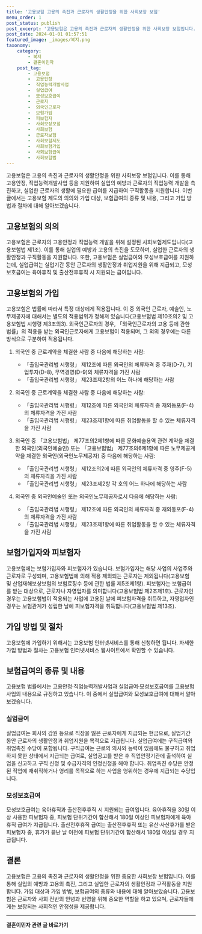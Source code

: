 ```yaml
---
title: '고용보험 고용의 촉진과 근로자의 생활안정을 위한 사회보장 보험'
menu_order: 1
post_status: publish
post_excerpt: '고용보험은 고용의 촉진과 근로자의 생활안정을 위한 사회보장 보험입니다. 이를 통해 고용안정, 직업능력개발사업 등을 지원하여 실업의 예방과 근로자의 직업능력 개발을 촉진하고, 실업한 근로자의 생활에 필요한 급여를 지급하여 구직활동을 지원합니다. 이번 글에서는 고용보험 제도의 의의와 가입 대상, 보험급여의 종류 및 내용, 그리고 가입 방법과 절차에 대해 알아보겠습니다.'
post_date: 2024-01-01 01:57:51
featured_image: _images/복지.png
taxonomy:
    category:
        - 복지
        - 결혼이민자
    post_tag:
        - 고용보험
        -  고용안정
        -  직업능력개발사업
        -  실업급여
        -  모성보호급여
        -  근로자
        -  외국인근로자
        -  보험가입
        -  피보험자
        -  사회보장보험
        -  사회보험
        -  근로자보험
        -  사회보험제도
        -  사회보험가입
        -  사회보험급여
        -  사회보험법
---
```



고용보험은 고용의 촉진과 근로자의 생활안정을 위한 사회보장 보험입니다. 이를 통해 고용안정, 직업능력개발사업 등을 지원하여 실업의 예방과 근로자의 직업능력 개발을 촉진하고, 실업한 근로자의 생활에 필요한 급여를 지급하여 구직활동을 지원합니다. 이번 글에서는 고용보험 제도의 의의와 가입 대상, 보험급여의 종류 및 내용, 그리고 가입 방법과 절차에 대해 알아보겠습니다.

## 고용보험의 의의

고용보험은 근로자의 고용안정과 직업능력 개발을 위해 설정된 사회보험제도입니다(고용보험법 제1조). 이를 통해 실업의 예방과 고용의 촉진을 도모하며, 실업한 근로자의 생활안정과 구직활동을 지원합니다. 또한, 고용보험은 실업급여와 모성보호급여를 지원하는데, 실업급여는 실업기간 동안 근로자의 생활안정과 취업지원을 위해 지급되고, 모성보호급여는 육아휴직 및 출산전후휴직 시 지원되는 급여입니다.

## 고용보험의 가입

고용보험은 법률에 따라서 특정 대상에게 적용됩니다. 이 중 외국인 근로자, 예술인, 노무제공자에 대해서는 별도의 적용범위가 정해져 있습니다(고용보험법 제10조의2 및 고용보험법 시행령 제3조의3). 외국인근로자의 경우, 「외국인근로자의 고용 등에 관한 법률」의 적용을 받는 외국인근로자에게 고용보험이 적용되며, 그 외의 경우에는 다른 방식으로 구분하여 적용됩니다.

1. 외국인 중 근로계약을 체결한 사람 중 다음에 해당하는 사람:
   - 「출입국관리법 시행령」 제12조에 따른 외국인의 체류자격 중 주재(D-7), 기업투자(D-8), 무역경영(D-9)의 체류자격을 가진 사람
   - 「출입국관리법 시행령」 제23조제2항의 어느 하나에 해당하는 사람

2. 외국인 중 근로계약을 체결한 사람 중 다음에 해당하는 사람:
   - 「출입국관리법 시행령」 제12조에 따른 외국인의 체류자격 중 재외동포(F-4)의 체류자격을 가진 사람
   - 「출입국관리법 시행령」 제23조제1항에 따른 취업활동을 할 수 있는 체류자격을 가진 사람

3. 외국인 중 「고용보험법」 제77조의2제1항에 따른 문화예술용역 관련 계약을 체결한 외국인(외국인예술인) 또는 「고용보험법」 제77조의6제1항에 따른 노무제공계약을 체결한 외국인(외국인노무제공자) 중 다음에 해당하는 사람:
   - 「출입국관리법 시행령」 제12조의2에 따른 외국인의 체류자격 중 영주(F-5)의 체류자격을 가진 사람
   - 「출입국관리법 시행령」 제23조제2항 각 호의 어느 하나에 해당하는 사람

4. 외국인 중 외국인예술인 또는 외국인노무제공자로서 다음에 해당하는 사람:
   - 「출입국관리법 시행령」 제12조에 따른 외국인의 체류자격 중 재외동포(F-4)의 체류자격을 가진 사람
   - 「출입국관리법 시행령」 제23조제1항에 따른 취업활동을 할 수 있는 체류자격을 가진 사람

## 보험가입자와 피보험자

고용보험에는 보험가입자와 피보험자가 있습니다. 보험가입자는 해당 사업의 사업주와 근로자로 구성되며, 고용보험법에 의해 적용 제외되는 근로자는 제외됩니다(고용보험 및 산업재해보상보험의 보험료징수 등에 관한 법률 제5조제1항). 피보험자는 보험급여를 받는 대상으로, 근로자나 자영업자를 의미합니다(고용보험법 제2조제1호). 근로자인 경우는 고용보험법이 적용되는 사업에 고용된 날에 피보험자격을 취득하고, 자영업자인 경우는 보험관계가 성립한 날에 피보험자격을 취득합니다(고용보험법 제13조).

## 가입 방법 및 절차

고용보험에 가입하기 위해서는 고용보험 인터넷서비스를 통해 신청하면 됩니다. 자세한 가입 방법과 절차는 고용보험 인터넷서비스 웹사이트에서 확인할 수 있습니다.

## 보험급여의 종류 및 내용

고용보험 법률에서는 고용안정·직업능력개발사업과 실업급여·모성보호급여를 고용보험사업의 내용으로 규정하고 있습니다. 이 중에서 실업급여와 모성보호급여에 대해서 알아보겠습니다.

### 실업급여

실업급여는 회사의 감원 등으로 직장을 잃은 근로자에게 지급되는 현금으로, 실업기간 동안 근로자의 생활안정과 취업지원을 목적으로 지급됩니다. 실업급여에는 구직급여와 취업촉진 수당이 포함됩니다. 구직급여는 근로의 의사와 능력이 있음에도 불구하고 취업하지 못한 상태에서 지급되는 급여로, 실업공고를 받은 후 직업안정기관에 출석하여 실업을 신고하고 구직 신청 및 수급자격의 인정신청을 해야 합니다. 취업촉진 수당은 안정된 직업에 재취직하거나 영리를 목적으로 하는 사업을 영위하는 경우에 지급되는 수당입니다.

### 모성보호급여

모성보호급여는 육아휴직과 출산전후휴직 시 지원되는 급여입니다. 육아휴직을 30일 이상 사용한 피보험자 중, 피보험 단위기간이 합산해서 180일 이상인 피보험자에게 육아휴직 급여가 지급됩니다. 출산전후휴직 급여는 출산전후휴직 또는 유산·사산휴가를 받은 피보험자 중, 휴가가 끝난 날 이전에 피보험 단위기간이 합산해서 180일 이상일 경우 지급됩니다.

## 결론

고용보험은 고용의 촉진과 근로자의 생활안정을 위한 중요한 사회보장 보험입니다. 이를 통해 실업의 예방과 고용의 촉진, 그리고 실업한 근로자의 생활안정과 구직활동을 지원합니다. 가입 대상과 가입 방법, 보험급여의 종류와 내용에 대해 알아보았습니다. 고용보험은 근로자와 사회 전반의 안녕과 번영을 위해 중요한 역할을 하고 있으며, 근로자들에게는 보장되는 사회적인 안정성을 제공합니다.
<!-- wp:separator -->
<hr class="wp-block-separator has-alpha-channel-opacity"/>
<!-- /wp:separator -->

<!-- wp:group {"backgroundColor":"base","layout":{"type":"constrained"}} -->
<div class="wp-block-group has-base-background-color has-background"><!-- wp:paragraph {"align":"center","fontSize":"medium"} -->
<p class="has-text-align-center has-large-font-size"><strong>결혼이민자 관련 글 바로가기</strong></p>
<!-- /wp:paragraph -->


<!-- wp:latest-posts
{"categories":[{"id":14581,"count":19,"description":"","link":"https://uknowlaw.com/category/%ea%b2%b0%ed%98%bc%ec%9d%b4%eb%af%bc%ec%9e%90/","name":"결혼이민자","slug":"결혼이민자","taxonomy":"category","parent":0,"meta":[],"_links":{"self":[{"href":"https://uknowlaw.com/wp-json/wp/v2/categories/14581"}],"collection":[{"href":"https://uknowlaw.com/wp-json/wp/v2/categories"}],"about":[{"href":"https://uknowlaw.com/wp-json/wp/v2/taxonomies/category"}],"wp:post_type":[{"href":"https://uknowlaw.com/wp-json/wp/v2/posts?categories=14581"}],"curies":[{"name":"wp","href":"https://api.w.org/{rel}","templated":true}]}}],"postsToShow":100,"excerptLength":28,"postLayout":"grid","columns":2,"featuredImageAlign":"left","featuredImageSizeSlug":"large","fontSize":"small"} /--></div>
<!-- /wp:group -->